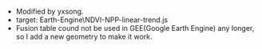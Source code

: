 - Modified by yxsong.
- target: Earth-Engine\NDVI-NPP-linear-trend.js
- Fusion table cound not be used in GEE(Google Earth Engine) any longer, so I add a new geometry to make it work.